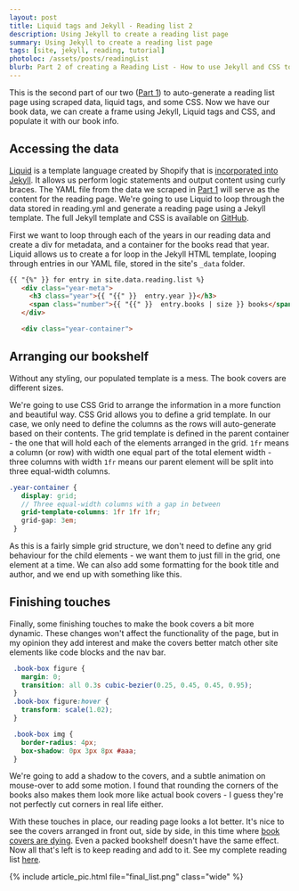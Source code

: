 ```yaml
---
layout: post
title: Liquid tags and Jekyll - Reading list 2
description: Using Jekyll to create a reading list page
summary: Using Jekyll to create a reading list page
tags: [site, jekyll, reading, tutorial]
photoloc: /assets/posts/readingList
blurb: Part 2 of creating a Reading List - How to use Jekyll and CSS to create a template page, then populate it with book info using Liquid tags. 
---
```


This is the second part of our two ([Part 1](/posts/reading-list-1)) to auto-generate a reading list page using scraped data, liquid tags, and some CSS. Now we have our book data, we can create a frame using Jekyll, Liquid tags and CSS, and populate it with our book info. 

## Accessing the data

[Liquid](https://shopify.github.io/liquid/) is a template language created by Shopify that is [incorporated into Jekyll](https://jekyllrb.com/docs/liquid/). It allows us perform logic statements and output content using curly braces. The YAML file from the data we scraped in [Part 1](/posts/reading-list-1) will serve as the content for the reading page. We're going to  use Liquid to loop through the data stored in reading.yml and generate a reading page using a Jekyll template. The full Jekyll template and CSS is available on [GitHub](). 

First we want to loop through each of the years in our reading data and create a div for metadata, and a container for the books read that year. Liquid allows us to create a for loop in the Jekyll HTML template, looping through entries in our YAML file, stored in the site's ```_data``` folder. 

```html
{{ "{%" }} for entry in site.data.reading.list %}
   <div class="year-meta">
     <h3 class="year">{{ "{{" }}  entry.year }}</h3>
     <span class="number">{{ "{{" }}  entry.books | size }} books</span>
   </div>

   <div class="year-container">
```
## Arranging our bookshelf

Without any styling, our populated template is a mess. The book covers are different sizes. 

We're going to use CSS Grid to arrange the information in a more function and beautiful way. CSS Grid allows you to define a grid template. In our case, we only need to define the columns as the rows will auto-generate based on their contents. The grid template is defined in the parent container - the one that will hold each of the elements arranged in the grid. ```1fr``` means a column (or row) with width one equal part of the total element width - three columns with width ```1fr``` means our parent element will be split into three equal-width columns.

```scss
.year-container {
   display: grid;
   // Three equal-width columns with a gap in between
   grid-template-columns: 1fr 1fr 1fr;
   grid-gap: 3em;
 }
```

As this is a fairly simple grid structure, we don't need to define any grid behaviour for the child elements - we want them to just fill in the grid, one element at a time. We can also add some formatting for the book title and author, and we end up with something like this.

## Finishing touches

Finally, some finishing touches to make the book covers a bit more dynamic. These changes won't affect the functionality of the page, but in my opinion they add interest and make the covers better match other site elements like code blocks and the nav bar. 

```scss
 .book-box figure {
   margin: 0;
   transition: all 0.3s cubic-bezier(0.25, 0.45, 0.45, 0.95);
 }   
 .book-box figure:hover {
   transform: scale(1.02);
 }

 .book-box img {
   border-radius: 4px;
   box-shadow: 0px 3px 8px #aaa;
 }
```

We're going to add a shadow to the covers, and a subtle animation on mouse-over to add some motion. I found that rounding the corners of the books also makes them look more like actual book covers - I guess they're not perfectly cut corners in real life either.

With these touches in place, our reading page looks a lot better. It's nice to see the covers arranged in front out, side by side, in this time where [book covers are dying](https://craigmod.com/journal/hack_the_cover/). Even a packed bookshelf doesn't have the same effect. Now all that's left is to keep reading and add to it. See my complete reading list [here](/books).

{% include article_pic.html
   file="final_list.png"
   class="wide"
%}
